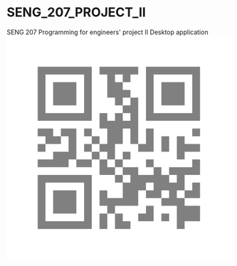 # SENG_207_PROJECT_II
<p1>SENG 207 Programming for engineers' project II Desktop application</p2>
<img src= "qrCode.png" alt= "qrcode">
